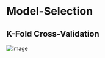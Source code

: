 # Model-Selection
## K-Fold Cross-Validation
![image](https://github.com/user-attachments/assets/69c7a8cf-f671-48f3-9a09-69ebc39ec7b5)

